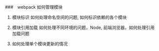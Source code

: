 ###　webpack 如何管理模块
1. 模块标识
  如何处理命名空间的问题, 如何标识依赖的各个模块

2. 模块引用加载
如何处理不同环境的问题，Node, 前端浏览器，如何处理引用加载问题

3. 如何处理单个模块更新的情况


